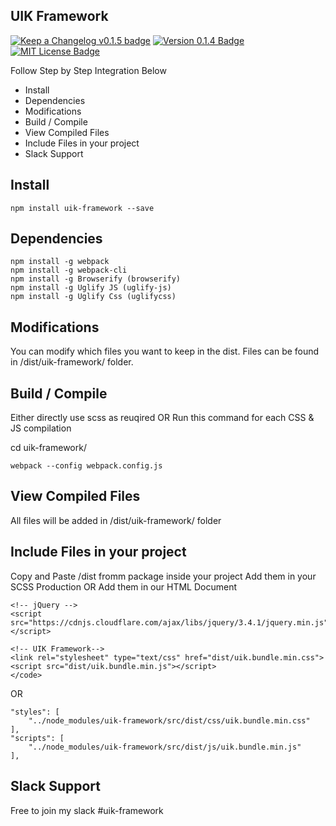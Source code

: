 ## UIK Framework

[![Keep a Changelog v0.1.5 badge][changelog-badge]][changelog]
[![Version 0.1.4 Badge][version-badge]][changelog]
[![MIT License Badge][license-badge]][license]

Follow Step by Step Integration Below

* Install
* Dependencies
* Modifications
* Build / Compile
* View Compiled Files
* Include Files in your project
* Slack Support

## Install

```render
npm install uik-framework --save
```

## Dependencies

```render
npm install -g webpack
npm install -g webpack-cli
npm install -g Browserify (browserify)
npm install -g Uglify JS (uglify-js)
npm install -g Uglify Css (uglifycss)
```

## Modifications

You can modify which files you want to keep in the dist.
Files can be found in /dist/uik-framework/ folder.

## Build / Compile

Either directly use scss as reuqired
OR
Run this command for each CSS & JS compilation

cd uik-framework/
```render
webpack --config webpack.config.js
```

## View Compiled Files

All files will be added in /dist/uik-framework/ folder

## Include Files in your project

Copy and Paste /dist fromm package inside your project
Add them in your SCSS Production
OR
Add them in our HTML Document

```render
<!-- jQuery -->
<script src="https://cdnjs.cloudflare.com/ajax/libs/jquery/3.4.1/jquery.min.js"></script>

<!-- UIK Framework-->
<link rel="stylesheet" type="text/css" href="dist/uik.bundle.min.css">
<script src="dist/uik.bundle.min.js"></script>
</code>
```
OR
```render
"styles": [
	"../node_modules/uik-framework/src/dist/css/uik.bundle.min.css"
],
"scripts": [
	"../node_modules/uik-framework/src/dist/js/uik.bundle.min.js"
],
```

## Slack Support
Free to join my slack #uik-framework

[changelog]: ./CHANGELOG.md
[changelog-badge]: https://img.shields.io/badge/changelog-v0.1.5-%23E05735
[license]: ./LICENSE.md
[version-badge]: https://img.shields.io/badge/version-0.1.5-blue.svg
[license-badge]: https://img.shields.io/badge/license-MIT-blue.svg
